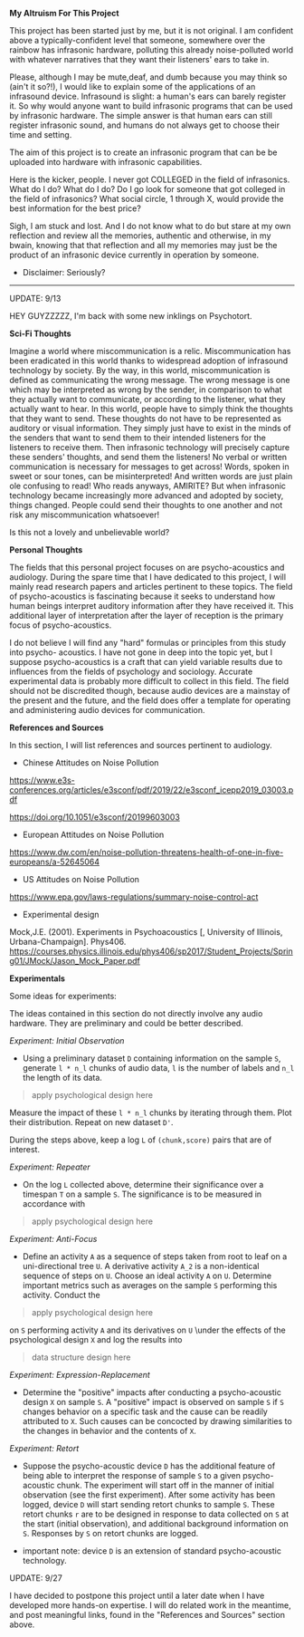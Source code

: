 **My Altruism For This Project**

This project has been started just by me, but it is not original. I am confident above a typically-confident level that someone, somewhere over the rainbow
has infrasonic hardware, polluting this already noise-polluted world with whatever narratives that they want their listeners' ears to take in. 

Please, although I may be mute,deaf, and dumb because you may think so (ain't it so?!), I would like to explain some of the applications of an infrasound device.
Infrasound is slight: a human's ears can barely register it. So why would anyone want to build infrasonic programs that can be used by infrasonic hardware. The
simple answer is that human ears can still register infrasonic sound, and humans do not always get to choose their time and setting. 

The aim of this project is to create an infrasonic program that can be be uploaded into hardware with infrasonic capabilities. 

Here is the kicker, people. I never got COLLEGED in the field of infrasonics. What do I do? What do I do? Do I go look for someone that got colleged in 
the field of infrasonics? What social circle, 1 through X, would provide the best information for the best price?

Sigh, I am stuck and lost. And I do not know what to do but stare at my own reflection and review all the memories, authentic and otherwise, in my bwain, knowing 
that that reflection and all my memories may just be the product of an infrasonic device currently in operation by someone. 


* Disclaimer: Seriously? 

-----------------------------------------------------------------------------------------------------------------------------------------------------

UPDATE: 9/13 

HEY GUYZZZZZ, I'm back with some new inklings on Psychotort.

**Sci-Fi Thoughts**

Imagine a world where miscommunication is a relic. Miscommunication has been eradicated in this
world thanks to widespread adoption of infrasound technology by society. By the way, in this 
world, miscommunication is defined as communicating the wrong message. The wrong message is one 
which may be interpreted as wrong by the sender, in comparison to what they actually want to 
communicate, or according to the listener, what they actually want to hear. In this world, 
people have to simply think the thoughts that they want to send. These thoughts do not have to 
be represented as auditory or visual information. They simply just have to exist in the minds of
the senders that want to send them to their intended listeners for the listeners to receive 
them. Then infrasonic technology will precisely capture these senders' thoughts, and send them 
the listeners! No verbal or written communication is necessary for messages to get across! Words, spoken
in sweet or sour tones, can be misinterpreted! And written words are just plain ole confusing 
to read! Who reads anyways, AMIRITE? But when infrasonic technology became increasingly more 
advanced and adopted by society, things changed. People could send their thoughts to one another
and not risk any miscommunication whatsoever!

Is this not a lovely and unbelievable world? 

**Personal Thoughts**

The fields that this personal project focuses on are psycho-acoustics and audiology. During 
the  spare time that I have dedicated to this project, I will mainly read research papers and 
articles pertinent to these topics. The field of psycho-acoustics is fascinating because it
seeks to understand how human beings interpret auditory information after they have received 
it. This additional layer of interpretation after the layer of reception is the primary focus
of psycho-acoustics. 

I do not believe I will find any "hard" formulas or principles from this study into psycho-
acoustics. I have not gone in deep into the topic yet, but I suppose psycho-acoustics is a
craft that can yield variable results due to influences from the fields of psychology and 
sociology. Accurate experimental data is probably more difficult to collect in this field.
The field should not be discredited though, because audio devices are a mainstay of 
the present and the future, and the field does offer a template for operating and administering
audio devices for communication. 


**References and Sources**

In this section, I will list references and sources pertinent to audiology. 

- Chinese Attitudes on Noise Pollution 

https://www.e3s-conferences.org/articles/e3sconf/pdf/2019/22/e3sconf_icepp2019_03003.pdf

https://doi.org/10.1051/e3sconf/20199603003

- European Attitudes on Noise Pollution 

https://www.dw.com/en/noise-pollution-threatens-health-of-one-in-five-europeans/a-52645064

- US Attitudes on Noise Pollution

https://www.epa.gov/laws-regulations/summary-noise-control-act

- Experimental design

Mock,J.E. (2001). Experiments in Psychoacoustics [, University of Illinois, Urbana-Champaign]. Phys406. https://courses.physics.illinois.edu/phys406/sp2017/Student_Projects/Spring01/JMock/Jason_Mock_Paper.pdf


**Experimentals**

Some ideas for experiments: 

The ideas contained in this section do not directly involve any audio hardware. They are preliminary and could be better described. 

*Experiment: Initial Observation*

- Using a preliminary dataset `D` containing information on the sample `S`, generate `l * n_l`
  chunks of audio data, `l` is the number of labels and `n_l` the length of its data.
  
 > apply psychological design here
  
  
  Measure the impact of these `l * n_l` chunks by iterating through them. Plot their distribution. Repeat on new dataset `D'`. 
  
  During the steps above, keep a log `L` of `(chunk,score)` pairs that are of interest.
  
*Experiment: Repeater*
  
  - On the log `L` collected above, determine their significance over a timespan `T` on a sample `S`. The significance is to be measured in accordance with 
  
> apply psychological design here
  
*Experiment: Anti-Focus* 
  
  - Define an activity `A` as a sequence of steps taken from root to leaf on a uni-directional tree `U`. A derivative activity `A_2` is a non-identical sequence 
of steps on `U`.  Choose an ideal activity `A` on `U`. Determine important metrics such as averages on the sample `S` performing this activity. Conduct the 

> apply psychological design here

on `S` performing activity `A` and its derivatives on `U` \under the effects of the psychological design `X` and log the results into 

> data structure design here

*Experiment: Expression-Replacement*

  - Determine the "positive" impacts after conducting a psycho-acoustic design `X` on sample `S`. A "positive" impact is observed on sample `S` if `S` changes
    behavior on a specific task and the cause can be readily attributed to `X`. Such causes can be concocted by drawing similarities to the changes in behavior
    and the contents of `X`. 

*Experiment: Retort* 

  - Suppose the psycho-acoustic device `D` has the additional feature of being able to interpret the response of sample `S` to a given psycho-acoustic chunk.
    The experiment will start off in the manner of initial observation (see the first experiment). After some activity has been logged, device `D` will start
    sending retort chunks to sample `S`. These retort chunks `r` are to be designed in response to data collected on `S` at the start (initial observation),
    and additional background information on `S`. Responses by `S` on retort chunks are logged. 
    
  - important note: device `D` is an extension of standard psycho-acoustic technology. 

UPDATE: 9/27

I have decided to postpone this project until a later date when I have developed more hands-on expertise.
I will do related work in the meantime, and post meaningful links, found in the "References and Sources" section above. 


